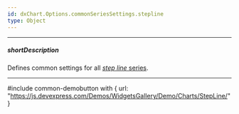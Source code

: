 ```yaml
---
id: dxChart.Options.commonSeriesSettings.stepline
type: Object
---
```

---
##### shortDescription
Defines common settings for all [*step line* series](/api-reference/20%20Data%20Visualization%20Widgets/dxChart/5%20Series%20Types/StepLineSeries '/Documentation/ApiReference/UI_Components/dxChart/Series_Types/StepLineSeries/').

---
#include common-demobutton with {
    url: "https://js.devexpress.com/Demos/WidgetsGallery/Demo/Charts/StepLine/"
}